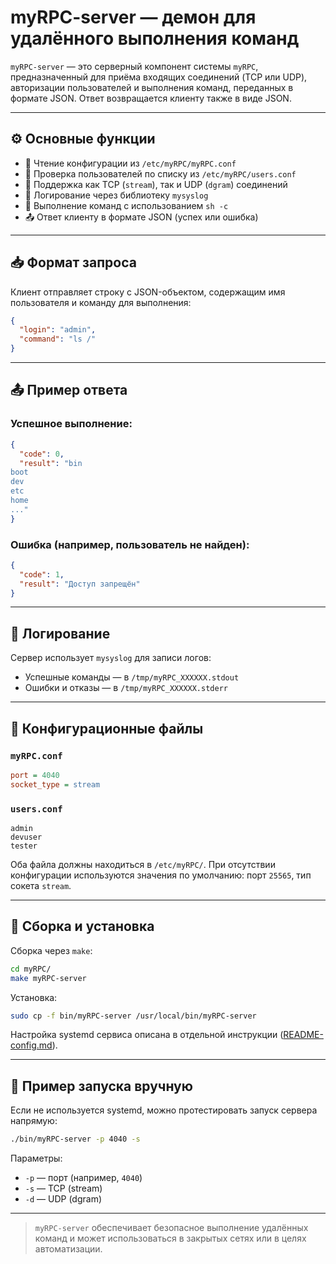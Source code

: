 # myRPC-server — демон для удалённого выполнения команд

`myRPC-server` — это серверный компонент системы `myRPC`, предназначенный для приёма входящих соединений (TCP или UDP), авторизации пользователей и выполнения команд, переданных в формате JSON. Ответ возвращается клиенту также в виде JSON.

---

## ⚙️ Основные функции

- 📖 Чтение конфигурации из `/etc/myRPC/myRPC.conf`
- 👥 Проверка пользователей по списку из `/etc/myRPC/users.conf`
- 🔌 Поддержка как TCP (`stream`), так и UDP (`dgram`) соединений
- 📝 Логирование через библиотеку `mysyslog`
- 🐚 Выполнение команд с использованием `sh -c`
- 📤 Ответ клиенту в формате JSON (успех или ошибка)

---

## 📥 Формат запроса

Клиент отправляет строку с JSON-объектом, содержащим имя пользователя и команду для выполнения:

```json
{
  "login": "admin",
  "command": "ls /"
}
```

---

## 📤 Пример ответа

### Успешное выполнение:

```json
{
  "code": 0,
  "result": "bin
boot
dev
etc
home
..."
}
```

### Ошибка (например, пользователь не найден):

```json
{
  "code": 1,
  "result": "Доступ запрещён"
}
```

---

## 🧾 Логирование

Сервер использует `mysyslog` для записи логов:

- Успешные команды — в `/tmp/myRPC_XXXXXX.stdout`
- Ошибки и отказы — в `/tmp/myRPC_XXXXXX.stderr`

---

## 📁 Конфигурационные файлы

### `myRPC.conf`

```ini
port = 4040
socket_type = stream
```

### `users.conf`

```text
admin
devuser
tester
```

Оба файла должны находиться в `/etc/myRPC/`. При отсутствии конфигурации используются значения по умолчанию: порт `25565`, тип сокета `stream`.

---

## 🔧 Сборка и установка

Сборка через `make`:

```bash
cd myRPC/
make myRPC-server
```

Установка:

```bash
sudo cp -f bin/myRPC-server /usr/local/bin/myRPC-server
```

Настройка systemd сервиса описана в отдельной инструкции ([README-config.md](./README-config.md)).

---

## 🚀 Пример запуска вручную

Если не используется systemd, можно протестировать запуск сервера напрямую:

```bash
./bin/myRPC-server -p 4040 -s
```

Параметры:

- `-p` — порт (например, `4040`)
- `-s` — TCP (stream)
- `-d` — UDP (dgram)

---

> `myRPC-server` обеспечивает безопасное выполнение удалённых команд и может использоваться в закрытых сетях или в целях автоматизации.
